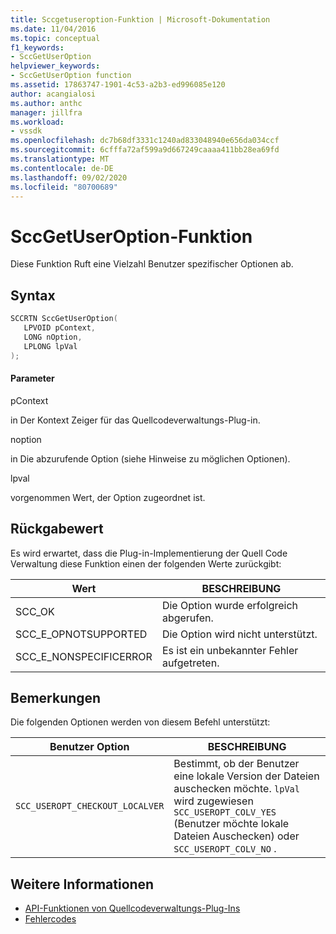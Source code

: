 ```yaml
---
title: Sccgetuseroption-Funktion | Microsoft-Dokumentation
ms.date: 11/04/2016
ms.topic: conceptual
f1_keywords:
- SccGetUserOption
helpviewer_keywords:
- SccGetUserOption function
ms.assetid: 17863747-1901-4c53-a2b3-ed996085e120
author: acangialosi
ms.author: anthc
manager: jillfra
ms.workload:
- vssdk
ms.openlocfilehash: dc7b68df3331c1240ad833048940e656da034ccf
ms.sourcegitcommit: 6cfffa72af599a9d667249caaaa411bb28ea69fd
ms.translationtype: MT
ms.contentlocale: de-DE
ms.lasthandoff: 09/02/2020
ms.locfileid: "80700689"
---
```

# <a name="sccgetuseroption-function"></a>SccGetUserOption-Funktion
Diese Funktion Ruft eine Vielzahl Benutzer spezifischer Optionen ab.

## <a name="syntax"></a>Syntax

```cpp
SCCRTN SccGetUserOption(
   LPVOID pContext,
   LONG nOption,
   LPLONG lpVal
);
```

#### <a name="parameters"></a>Parameter
 pContext

in Der Kontext Zeiger für das Quellcodeverwaltungs-Plug-in.

 noption

in Die abzurufende Option (siehe Hinweise zu möglichen Optionen).

 lpval

vorgenommen Wert, der Option zugeordnet ist.

## <a name="return-value"></a>Rückgabewert
 Es wird erwartet, dass die Plug-in-Implementierung der Quell Code Verwaltung diese Funktion einen der folgenden Werte zurückgibt:

|Wert|BESCHREIBUNG|
|-----------|-----------------|
|SCC_OK|Die Option wurde erfolgreich abgerufen.|
|SCC_E_OPNOTSUPPORTED|Die Option wird nicht unterstützt.|
|SCC_E_NONSPECIFICERROR|Es ist ein unbekannter Fehler aufgetreten.|

## <a name="remarks"></a>Bemerkungen
 Die folgenden Optionen werden von diesem Befehl unterstützt:

|Benutzer Option|BESCHREIBUNG|
|-----------------|-----------------|
|`SCC_USEROPT_CHECKOUT_LOCALVER`|Bestimmt, ob der Benutzer eine lokale Version der Dateien auschecken möchte. `lpVal` wird zugewiesen `SCC_USEROPT_COLV_YES` (Benutzer möchte lokale Dateien Auschecken) oder `SCC_USEROPT_COLV_NO` .|

## <a name="see-also"></a>Weitere Informationen
- [API-Funktionen von Quellcodeverwaltungs-Plug-Ins](../extensibility/source-control-plug-in-api-functions.md)
- [Fehlercodes](../extensibility/error-codes.md)
